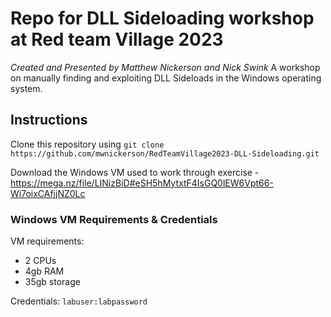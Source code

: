 # Repo for DLL Sideloading workshop at Red team Village 2023
*Created and Presented by Matthew Nickerson and Nick Swink*
A workshop on manually finding and exploiting DLL Sideloads in the Windows operating system. 


## Instructions
Clone this repository using `git clone https://github.com/mwnickerson/RedTeamVillage2023-DLL-Sideloading.git`

Download the Windows VM used to work through exercise - https://mega.nz/file/LINizBiD#eSH5hMytxtF4IsGQ0lEW6Vpt66-Wi7oixCAfjjNZ0Lc

### Windows VM Requirements & Credentials
VM requirements:
* 2 CPUs
* 4gb RAM
* 35gb storage

Credentials:
`labuser:labpassword`
